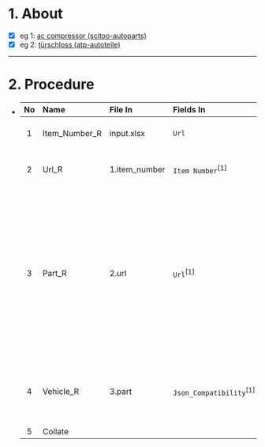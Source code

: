 # 1. About

- [x] eg 1: [ac compressor (scitoo-autoparts)](https://www.ebay.com/sch/i.html?_dkr=1&iconV2Request=true&_blrs=recall_filtering&_ssn=scitoo-autoparts&store_cat=0&store_name=cnbatteries&_oac=1&_nkw=ac%20compressor)
- [x] eg 2: [türschloss (atp-autoteile)](https://www.ebay.de/sch/i.html?_dkr=1&iconV2Request=true&_blrs=recall_filtering&_ssn=atp-autoteile&store_name=atpautoteile&_oac=1&_nkw=t%C3%BCrschloss&rt=nc&LH_BIN=1)

- - -

# 2. Procedure

- |No|Name|File In|Fields In|File Out|Fields Out|
  |:-:|:-|:-|:-|:-|:-|
  |1|Item_Number_R|input.xlsx|`Url`|1.item_number|A. `No`<sub>[int]</sub><br />B. `Item Number`<sub>[Sort: Occurrence]</sub>|
  |2|Url_R|1.item_number|`Item Number`<sup>[1]</sup>|2.url|A. `No`<sup>\*</sup><sub>[int、Sort: True]</sub><br />B. `Item Number`<sup>[1]</sup><br />C. `Url`|
  |3|Part_R|2.url|`Url`<sup>[1]</sup>|3.part|A. `No`<sup>\*</sup><sub>[int、Sort: True]</sub><br />B. `Item Number`<sup>\*</sup><br />C. `Title`<br />D. `Price`<br />E. `Picture`<sub>[null]</sub><br />F. `Url`<sup>[1]</sup><br />G. `Market`</span><br />H. `Subtitle`<br />I. `Store Name`<br />J. `Store Url`<br />K. `Json_Src`<br />L. `Description Url`<br />M. `Json_Quantity`<br />N. `Json_Price`<br />O. `Json_Specific`<br />P. `Json_Compatibility`|
  |4|Vehicle_R|3.part|`Json_Compatibility`<sup>[1]</sup>|4.vehicle|A. `Json_Compatibility`<sup>[1]</sup><sub>[int、Sort: True]</sub><br />B. `Page`<sub>[int、Sort: True]</sub><br />C. `Row`<sub>[int、Sort: True]</sub><br />... `eBay兼容表`|
  |5|Collate|||||
